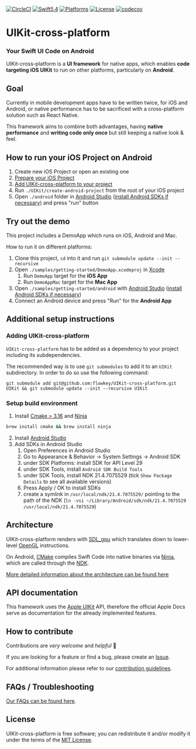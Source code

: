 [![CircleCI](https://circleci.com/gh/flowkey/UIKit-cross-platform.svg?style=shield)](https://circleci.com/gh/flowkey/UIKit-cross-platform)
[![Swift5.4](https://img.shields.io/badge/swift-5.4-orange.svg?style=flat)](https://swift.org/)
[![Platforms](https://img.shields.io/badge/platform-Android%20%7C%20macOS-lightgrey.svg)](https://swift.org/)
[![License](https://img.shields.io/badge/license-MIT-71787A.svg)](https://tldrlegal.com/license/mit-license)
[![codecov](https://codecov.io/gh/flowkey/UIKit-cross-platform/branch/master/graph/badge.svg?token=7pkfn9WaxE)](https://codecov.io/gh/flowkey/UIKit-cross-platform)

# UIKit-cross-platform

### Your Swift UI Code on Android

UIKit-cross-platform is a **UI framework** for native apps, which enables **code targeting iOS UIKit** to run on other platforms, particularly on **Android**.<br>

## Goal

Currently in mobile development apps have to be written twice, for iOS and Android, or native performance has to be sacrificed with a cross-platform solution such as React Native.

This framework aims to combine both advantages, having **native performance** and **writing code only once** but still keeping a native look & feel.

## How to run your iOS Project on Android

1. Create new iOS Project or open an existing one
2. [Prepare your iOS Project](docs/PREPARE_IOS_PROJECT.md)
3. [Add UIKit-cross-platform to your project](#adding-uikit-cross-platform)
4. Run `./UIKit/create-android-project` from the root of your iOS project
5. Open `./android` folder in [Android Studio](https://developer.android.com/studio/) ([install Android SDKs if necessary](#android-studio-setup)) and press "run" button

## Try out the demo

This project includes a DemoApp which runs on iOS, Android and Mac.

How to run it on different platforms:

1. Clone this project, `cd` into it and run `git submodule update --init --recursive`
2. Open `./samples/getting-started/DemoApp.xcodeproj` in [Xcode](https://developer.apple.com/xcode/)
    1. Run `DemoApp` target for the **iOS App**
    2. Run `DemoAppMac` target for the **Mac App**
3. Open `./samples/getting-started/android` with [Android Studio](https://developer.android.com/studio/) ([install Android SDKs if necessary](#android-studio-setup))
4. Connect an Android device and press "Run" for the **Android App**

## Additional setup instructions

### Adding UIKit-cross-platform

`UIKit-cross-platform` has to be added as a dependency to your project including its subdependencies.

The recommended way is to use `git submodules` to add it to an `UIKit` subdirectory.
In order to do so use the following command:

```
git submodule add git@github.com:flowkey/UIKit-cross-platform.git UIKit && git submodule update --init --recursive UIKit
```

### Setup build environment

1. Install [Cmake > 3.16](https://cmake.org/download/) and [Ninja](https://github.com/ninja-build/ninja/wiki/Pre-built-Ninja-packages)

```bash
brew install cmake && brew install ninja
```

2. Install [Android Studio](https://developer.android.com/studio/)
3. Add SDKs in Android Studio
    1. Open Preferences in Android Studio
    2. Go to Appearance & Behavior -> System Settings -> Android SDK
    3. under SDK Platforms: install SDK for API Level 29
    4. under SDK Tools, install `Android SDK Build Tools`
    5. under SDK Tools, install NDK 21.4.7075529 (tick `Show Package Details` to see all available versions)
    6. Press Apply / OK to install SDKs
    7. create a symlink in `/usr/local/ndk/21.4.7075529/` pointing to the path of the NDK (`ln -vsi ~/Library/Android/sdk/ndk/21.4.7075529 /usr/local/ndk/21.4.7075529`)

## Architecture

UIKit-cross-platform renders with [SDL_gpu](https://github.com/grimfang4/sdl-gpu) which translates down to lower-level [OpenGL](https://www.opengl.org/) instructions.

On Android, [CMake](https://cmake.org/) compiles Swift Code into native binaries via [Ninja](https://ninja-build.org/), which are called through the [NDK](https://developer.android.com/ndk/).

[More detailed information about the architecture can be found here](docs/ARCHITECTURE.md)

## API documentation

This framework uses the [Apple UIKit](https://developer.apple.com/documentation/uikit) API, therefore the official Apple Docs serve as documentation for the already implemented features.

## How to contribute

Contributions are _very welcome_ and _helpful_ 🙌

If you are looking for a feature or find a bug, please create an [Issue](https://github.com/flowkey/UIKit-cross-platform/issues/new/choose).

For additional information please refer to our [contribution guidelines](docs/CONTRIBUTING.md).

## FAQs / Troubleshooting

[Our FAQs can be found here](docs/FAQs.md).

## License

UIKit-cross-platform is free software; you can redistribute it and/or modify it under the terms of the [MIT License](LICENSE).

